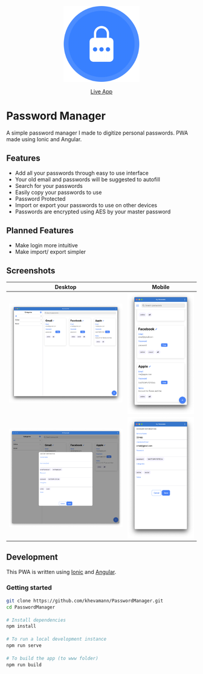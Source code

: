 <p style="text-align:center">
   <img alt="PasswordManager Logo" title="PasswordManager Logo" src="src/assets/icons/icon-512x512.png" style="width:200px">
</p>

<p style="text-align:center">
  <a href="https://password-manager-demo1.web.app/" target='_blank'>Live App</a>
</p>

# Password Manager
A simple password manager I made to digitize personal passwords. PWA made using Ionic and Angular.

## Features

- Add all your passwords through easy to use interface
- Your old email and passwords will be suggested to autofill
- Search for your passwords
- Easily copy your passwords to use
- Password Protected
- Import or export your passwords to use on other devices
- Passwords are encrypted using AES by your master password

## Planned Features

- Make login more intuitive
- Make import/ export simpler


## Screenshots

Desktop                                   |  Mobile
:----------------------------------------:|:-------------------------:
![Desktop Screenshot](docs/desktop1.png)  |  ![Mobile Screenshot](docs/mobile1.png)
![Desktop Screenshot](docs/desktop2.png)  |  ![Mobile Screenshot](docs/mobile2.png)

## Development

This PWA is written using [Ionic](https://ionicframework.com/) and [Angular](https://angular.io/).

### Getting started

```sh
git clone https://github.com/khevamann/PasswordManager.git
cd PasswordManager

# Install dependencies
npm install

# To run a local development instance
npm run serve

# To build the app (to www folder)
npm run build
```

